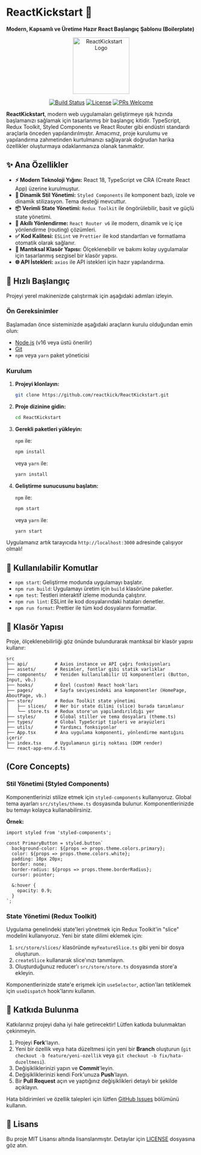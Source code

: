 # ReactKickstart 🚀

**Modern, Kapsamlı ve Üretime Hazır React Başlangıç Şablonu (Boilerplate)**

<p align="center">
  <img src="https://raw.githubusercontent.com/reactkick/ReactKickstart/main/.github/logo.png" alt="ReactKickstart Logo" width="150"/>
</p>

<p align="center">
  <!-- Projeniz için uygun olanları ekleyebilirsiniz -->
  <a href="https://github.com/reactkick/ReactKickstart/actions"><img src="https://img.shields.io/github/actions/workflow/status/reactkick/ReactKickstart/main.yml?branch=main&style=for-the-badge" alt="Build Status"></a>
  <a href="https://github.com/reactkick/ReactKickstart/blob/main/LICENSE"><img src="https://img.shields.io/github/license/reactkick/ReactKickstart?style=for-the-badge" alt="License"></a>
  <a href="https://github.com/reactkick/ReactKickstart/pulls"><img src="https://img.shields.io/badge/PRs-welcome-brightgreen.svg?style=for-the-badge" alt="PRs Welcome"></a>
</p>

**ReactKickstart**, modern web uygulamaları geliştirmeye ışık hızında başlamanızı sağlamak için tasarlanmış bir başlangıç kitidir. TypeScript, Redux Toolkit, Styled Components ve React Router gibi endüstri standardı araçlarla önceden yapılandırılmıştır. Amacımız, proje kurulumu ve yapılandırma zahmetinden kurtulmanızı sağlayarak doğrudan harika özellikler oluşturmaya odaklanmanıza olanak tanımaktır.

## ✨ Ana Özellikler

- **⚡️ Modern Teknoloji Yığını:** React 18, TypeScript ve CRA (Create React App) üzerine kurulmuştur.
- **💅 Dinamik Stil Yönetimi:** `Styled Components` ile komponent bazlı, izole ve dinamik stilizasyon. Tema desteği mevcuttur.
- **📦 Verimli State Yönetimi:** `Redux Toolkit` ile öngörülebilir, basit ve güçlü state yönetimi.
- **🧭 Akıllı Yönlendirme:** `React Router v6` ile modern, dinamik ve iç içe yönlendirme (routing) çözümleri.
- **✅ Kod Kalitesi:** `ESLint` ve `Prettier` ile kod standartları ve formatlama otomatik olarak sağlanır.
- **📁 Mantıksal Klasör Yapısı:** Ölçeklenebilir ve bakımı kolay uygulamalar için tasarlanmış sezgisel bir klasör yapısı.
- **🌐 API İstekleri:** `axios` ile API istekleri için hazır yapılandırma.

## 🏁 Hızlı Başlangıç

Projeyi yerel makinenizde çalıştırmak için aşağıdaki adımları izleyin.

### Ön Gereksinimler

Başlamadan önce sisteminizde aşağıdaki araçların kurulu olduğundan emin olun:
- [Node.js](https://nodejs.org/) (v16 veya üstü önerilir)
- [Git](https://git-scm.com/)
- `npm` veya `yarn` paket yöneticisi

### Kurulum

1.  **Projeyi klonlayın:**
    ```bash
    git clone https://github.com/reactkick/ReactKickstart.git
    ```

2.  **Proje dizinine gidin:**
    ```bash
    cd ReactKickstart
    ```

3.  **Gerekli paketleri yükleyin:**

    `npm` ile:
    ```bash
    npm install
    ```
    veya `yarn` ile:
    ```bash
    yarn install
    ```

4.  **Geliştirme sunucusunu başlatın:**

    `npm` ile:
    ```bash
    npm start
    ```
    veya `yarn` ile:
    ```bash
    yarn start
    ```

Uygulamanız artık tarayıcıda `http://localhost:3000` adresinde çalışıyor olmalı!

## 📜 Kullanılabilir Komutlar

- `npm start`: Geliştirme modunda uygulamayı başlatır.
- `npm run build`: Uygulamayı üretim için `build` klasörüne paketler.
- `npm test`: Testleri interaktif izleme modunda çalıştırır.
- `npm run lint`: ESLint ile kod dosyalarındaki hataları denetler.
- `npm run format`: Prettier ile tüm kod dosyalarını formatlar.

## 📁 Klasör Yapısı

Proje, ölçeklenebilirliği göz önünde bulundurarak mantıksal bir klasör yapısı kullanır:

```
src
├── api/          # Axios instance ve API çağrı fonksiyonları
├── assets/       # Resimler, fontlar gibi statik varlıklar
├── components/   # Yeniden kullanılabilir UI komponentleri (Button, Input, vb.)
├── hooks/        # Özel (custom) React hook'ları
├── pages/        # Sayfa seviyesindeki ana komponentler (HomePage, AboutPage, vb.)
├── store/        # Redux Toolkit state yönetimi
│   ├── slices/   # Her bir state dilimi (slice) burada tanımlanır
│   └── store.ts  # Redux store'un yapılandırıldığı yer
├── styles/       # Global stiller ve tema dosyaları (theme.ts)
├── types/        # Global TypeScript tipleri ve arayüzleri
├── utils/        # Yardımcı fonksiyonlar
├── App.tsx       # Ana uygulama komponenti, yönlendirme mantığını içerir
├── index.tsx     # Uygulamanın giriş noktası (DOM render)
└── react-app-env.d.ts
```

## (Core Concepts)

### Stil Yönetimi (Styled Components)

Komponentlerinizi stilize etmek için `styled-components` kullanıyoruz. Global tema ayarları `src/styles/theme.ts` dosyasında bulunur. Komponentlerinizde bu temayı kolayca kullanabilirsiniz.

**Örnek:**
```tsx
import styled from 'styled-components';

const PrimaryButton = styled.button`
  background-color: ${props => props.theme.colors.primary};
  color: ${props => props.theme.colors.white};
  padding: 10px 20px;
  border: none;
  border-radius: ${props => props.theme.borderRadius};
  cursor: pointer;

  &:hover {
    opacity: 0.9;
  }
`;
```

### State Yönetimi (Redux Toolkit)

Uygulama genelindeki state'leri yönetmek için Redux Toolkit'in "slice" modelini kullanıyoruz. Yeni bir state dilimi eklemek için:

1.  `src/store/slices/` klasöründe `myFeatureSlice.ts` gibi yeni bir dosya oluşturun.
2.  `createSlice` kullanarak slice'ınızı tanımlayın.
3.  Oluşturduğunuz reducer'ı `src/store/store.ts` dosyasında store'a ekleyin.

Komponentlerinizde state'e erişmek için `useSelector`, action'ları tetiklemek için `useDispatch` hook'larını kullanın.

## 🤝 Katkıda Bulunma

Katkılarınız projeyi daha iyi hale getirecektir! Lütfen katkıda bulunmaktan çekinmeyin.

1.  Projeyi **Fork**'layın.
2.  Yeni bir özellik veya hata düzeltmesi için yeni bir **Branch** oluşturun (`git checkout -b feature/yeni-ozellik` veya `git checkout -b fix/hata-duzeltmesi`).
3.  Değişikliklerinizi yapın ve **Commit**'leyin.
4.  Değişikliklerinizi kendi Fork'unuza **Push**'layın.
5.  Bir **Pull Request** açın ve yaptığınız değişiklikleri detaylı bir şekilde açıklayın.

Hata bildirimleri ve özellik talepleri için lütfen [GitHub Issues](https://github.com/reactkick/ReactKickstart/issues) bölümünü kullanın.

## 📄 Lisans

Bu proje MIT Lisansı altında lisanslanmıştır. Detaylar için [LICENSE](LICENSE) dosyasına göz atın.
